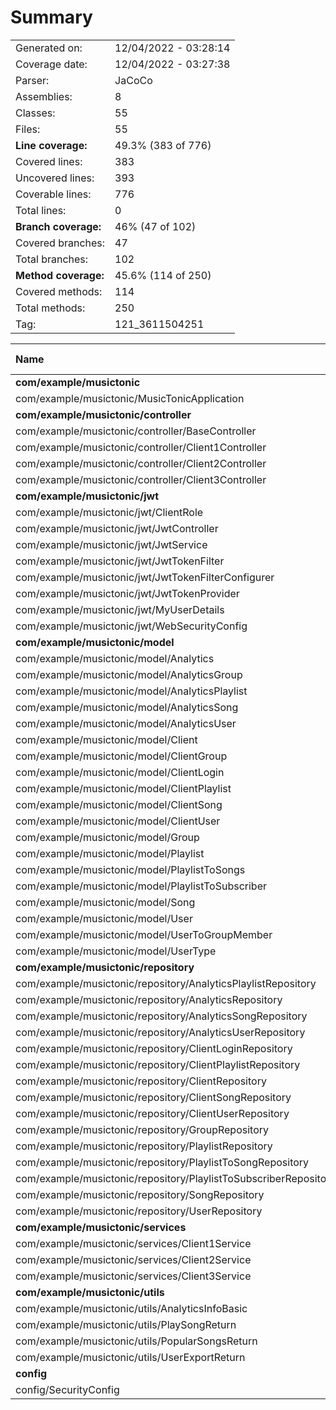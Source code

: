 # Summary
|||
|:---|:---|
| Generated on: | 12/04/2022 - 03:28:14 |
| Coverage date: | 12/04/2022 - 03:27:38 |
| Parser: | JaCoCo |
| Assemblies: | 8 |
| Classes: | 55 |
| Files: | 55 |
| **Line coverage:** | 49.3% (383 of 776) |
| Covered lines: | 383 |
| Uncovered lines: | 393 |
| Coverable lines: | 776 |
| Total lines: | 0 |
| **Branch coverage:** | 46% (47 of 102) |
| Covered branches: | 47 |
| Total branches: | 102 |
| **Method coverage:** | 45.6% (114 of 250) |
| Covered methods: | 114 |
| Total methods: | 250 |
| Tag: | 121_3611504251 |

|**Name**|**Covered**|**Uncovered**|**Coverable**|**Total**|**Line coverage**|**Covered**|**Total**|**Branch coverage**|**Covered**|**Total**|**Method coverage**|
|:---|---:|---:|---:|---:|---:|---:|---:|---:|---:|---:|---:|
|**com/example/musictonic**|**1**|**2**|**3**|**0**|**33.3%**|**0**|**0**|****|**1**|**2**|**50%**|
|com/example/musictonic/MusicTonicApplication|1|2|3|0|33.3%|0|0||1|2|50%|
|**com/example/musictonic/controller**|**18**|**50**|**68**|**0**|**26.4%**|**0**|**2**|**0%**|**8**|**14**|**57.1%**|
|com/example/musictonic/controller/BaseController|1|1|2|0|50%|0|0||1|2|50%|
|com/example/musictonic/controller/Client1Controller|10|32|42|0|23.8%|0|0||3|6|50%|
|com/example/musictonic/controller/Client2Controller|3|8|11|0|27.2%|0|0||2|3|66.6%|
|com/example/musictonic/controller/Client3Controller|4|9|13|0|30.7%|0|2|0%|2|3|66.6%|
|**com/example/musictonic/jwt**|**29**|**60**|**89**|**0**|**32.5%**|**0**|**14**|**0%**|**12**|**25**|**48%**|
|com/example/musictonic/jwt/ClientRole|0|3|3|0|0%|0|0||0|2|0%|
|com/example/musictonic/jwt/JwtController|1|2|3|0|33.3%|0|0||1|3|33.3%|
|com/example/musictonic/jwt/JwtService|1|12|13|0|7.6%|0|4|0%|1|3|33.3%|
|com/example/musictonic/jwt/JwtTokenFilter|3|10|13|0|23%|0|4|0%|1|2|50%|
|com/example/musictonic/jwt/JwtTokenFilterConfigurer|6|0|6|0|100%|0|0||2|2|100%|
|com/example/musictonic/jwt/JwtTokenProvider|4|21|25|0|16%|0|4|0%|2|7|28.5%|
|com/example/musictonic/jwt/MyUserDetails|1|12|13|0|7.6%|0|2|0%|1|2|50%|
|com/example/musictonic/jwt/WebSecurityConfig|13|0|13|0|100%|0|0||4|4|100%|
|**com/example/musictonic/model**|**162**|**189**|**351**|**0**|**46.1%**|**0**|**0**|****|**66**|**164**|**40.2%**|
|com/example/musictonic/model/Analytics|22|10|32|0|68.7%|0|0||9|16|56.2%|
|com/example/musictonic/model/AnalyticsGroup|2|5|7|0|28.5%|0|0||1|2|50%|
|com/example/musictonic/model/AnalyticsPlaylist|6|5|11|0|54.5%|0|0||2|3|66.6%|
|com/example/musictonic/model/AnalyticsSong|6|14|20|0|30%|0|0||2|9|22.2%|
|com/example/musictonic/model/AnalyticsUser|7|14|21|0|33.3%|0|0||3|10|30%|
|com/example/musictonic/model/Client|6|3|9|0|66.6%|0|0||3|4|75%|
|com/example/musictonic/model/ClientGroup|2|15|17|0|11.7%|0|0||1|9|11.1%|
|com/example/musictonic/model/ClientLogin|0|12|12|0|0%|0|0||0|6|0%|
|com/example/musictonic/model/ClientPlaylist|13|8|21|0|61.9%|0|0||5|10|50%|
|com/example/musictonic/model/ClientSong|9|8|17|0|52.9%|0|0||4|9|44.4%|
|com/example/musictonic/model/ClientUser|13|8|21|0|61.9%|0|0||5|10|50%|
|com/example/musictonic/model/Group|2|19|21|0|9.5%|0|0||1|11|9%|
|com/example/musictonic/model/Playlist|17|9|26|0|65.3%|0|0||7|12|58.3%|
|com/example/musictonic/model/PlaylistToSongs|6|15|21|0|28.5%|0|0||2|10|20%|
|com/example/musictonic/model/PlaylistToSubscriber|2|5|7|0|28.5%|0|0||1|2|50%|
|com/example/musictonic/model/Song|25|11|36|0|69.4%|0|0||10|16|62.5%|
|com/example/musictonic/model/User|20|13|33|0|60.6%|0|0||8|15|53.3%|
|com/example/musictonic/model/UserToGroupMember|2|15|17|0|11.7%|0|0||1|9|11.1%|
|com/example/musictonic/model/UserType|2|0|2|0|100%|0|0||1|1|100%|
|**com/example/musictonic/repository**|**0**|**0**|**0**|**0**|****|**0**|**0**|****|**0**|**0**|****|
|com/example/musictonic/repository/AnalyticsPlaylistRepository|0|0|0|0||0|0||0|0||
|com/example/musictonic/repository/AnalyticsRepository|0|0|0|0||0|0||0|0||
|com/example/musictonic/repository/AnalyticsSongRepository|0|0|0|0||0|0||0|0||
|com/example/musictonic/repository/AnalyticsUserRepository|0|0|0|0||0|0||0|0||
|com/example/musictonic/repository/ClientLoginRepository|0|0|0|0||0|0||0|0||
|com/example/musictonic/repository/ClientPlaylistRepository|0|0|0|0||0|0||0|0||
|com/example/musictonic/repository/ClientRepository|0|0|0|0||0|0||0|0||
|com/example/musictonic/repository/ClientSongRepository|0|0|0|0||0|0||0|0||
|com/example/musictonic/repository/ClientUserRepository|0|0|0|0||0|0||0|0||
|com/example/musictonic/repository/GroupRepository|0|0|0|0||0|0||0|0||
|com/example/musictonic/repository/PlaylistRepository|0|0|0|0||0|0||0|0||
|com/example/musictonic/repository/PlaylistToSongRepository|0|0|0|0||0|0||0|0||
|com/example/musictonic/repository/PlaylistToSubscriberRepository|0|0|0|0||0|0||0|0||
|com/example/musictonic/repository/SongRepository|0|0|0|0||0|0||0|0||
|com/example/musictonic/repository/UserRepository|0|0|0|0||0|0||0|0||
|**com/example/musictonic/services**|**145**|**54**|**199**|**0**|**72.8%**|**47**|**86**|**54.6%**|**13**|**14**|**92.8%**|
|com/example/musictonic/services/Client1Service|105|45|150|0|70%|30|60|50%|9|9|100%|
|com/example/musictonic/services/Client2Service|12|8|20|0|60%|6|12|50%|2|3|66.6%|
|com/example/musictonic/services/Client3Service|28|1|29|0|96.5%|11|14|78.5%|2|2|100%|
|**com/example/musictonic/utils**|**28**|**29**|**57**|**0**|**49.1%**|**0**|**0**|****|**14**|**29**|**48.2%**|
|com/example/musictonic/utils/AnalyticsInfoBasic|8|8|16|0|50%|0|0||4|8|50%|
|com/example/musictonic/utils/PlaySongReturn|6|6|12|0|50%|0|0||3|6|50%|
|com/example/musictonic/utils/PopularSongsReturn|6|6|12|0|50%|0|0||3|6|50%|
|com/example/musictonic/utils/UserExportReturn|8|9|17|0|47%|0|0||4|9|44.4%|
|**config**|**0**|**9**|**9**|**0**|**0%**|**0**|**0**|****|**0**|**2**|**0%**|
|config/SecurityConfig|0|9|9|0|0%|0|0||0|2|0%|
